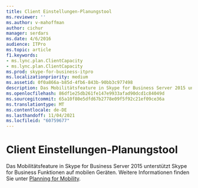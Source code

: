 ```yaml
---
title: Client Einstellungen-Planungstool
ms.reviewer: ''
ms.author: v-mahoffman
author: cichur
manager: serdars
ms.date: 4/6/2016
audience: ITPro
ms.topic: article
f1.keywords:
- ms.lync.plan.ClientCapacity
- ms.lync.plan.ClientCapacity
ms.prod: skype-for-business-itpro
ms.localizationpriority: medium
ms.assetid: 0f0a866a-b85d-4fb6-843b-90bb3c977498
description: Das Mobilitätsfeature in Skype for Business Server 2015 unterstützt Skype for Business Funktionen auf mobilen Geräten. Ausführliche Informationen finden Sie unter "Planen der Mobilität".
ms.openlocfilehash: 86df1e25db261fe147e9933afad90dcd1c84049d
ms.sourcegitcommit: 65a10f80e5dfd67b2778e09f5f92c21ef09ce36a
ms.translationtype: MT
ms.contentlocale: de-DE
ms.lasthandoff: 11/04/2021
ms.locfileid: "60759677"
---
```

# <a name="client-settings-planning-tool"></a>Client Einstellungen-Planungstool

Das Mobilitätsfeature in Skype for Business Server 2015 unterstützt Skype for Business Funktionen auf mobilen Geräten. Weitere Informationen finden Sie unter [Planning for Mobility](/previous-versions/office/lync-server-2013/lync-server-2013-planning-for-mobility).
